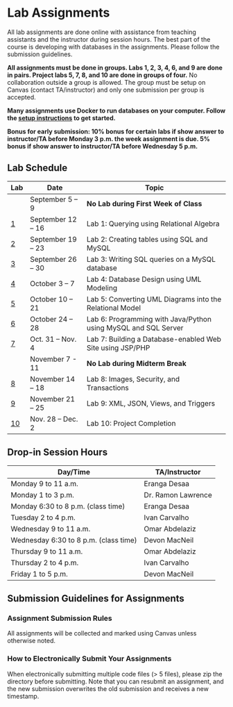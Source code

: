 # Lab Assignments

All lab assignments are done online with assistance from teaching assistants and the instructor during session hours. The best part of the course is developing with databases in the assignments. Please follow the submission guidelines.

**All assignments must be done in groups. Labs 1, 2, 3, 4, 6, and 9 are done in pairs. Project labs 5, 7, 8, and 10 are done in groups of four.** No collaboration outside a group is allowed. The group must be setup on Canvas (contact TA/instructor) and only one submission per group is accepted.

**Many assignments use Docker to run databases on your computer. Follow the [setup instructions](setup) to get started.**

**Bonus for early submission: 10% bonus for certain labs if show answer to instructor/TA before Monday 3 p.m. the week assignment is due. 5% bonus if show answer to instructor/TA before Wednesday 5 p.m.**

## Lab Schedule

|  Lab  |  Date  |  Topic  |
|----|------|-------|
|  | September 5 – 9 |	**No Lab during First Week of Class** |
| [1](lab1) | September 12 – 16 | Lab 1: Querying using Relational Algebra |
| [2](lab2) | September 19 – 23 | Lab 2: Creating tables using SQL and MySQL |
| [3](lab3) | September 26 – 30 | Lab 3: Writing SQL queries on a MySQL database |
| [4](lab4) | October 3 – 7 | Lab 4: Database Design using UML Modeling |
| [5](lab5) | October 10 – 21 |Lab 5: Converting UML Diagrams into the Relational Model |
| [6](lab6) | October 24 – 28 | Lab 6: Programming with Java/Python using MySQL and SQL Server |
| [7](lab7) | Oct. 31 – Nov. 4 | Lab 7: Building a Database-enabled Web Site using JSP/PHP |
|  | November 7 - 11 |	**No Lab during Midterm Break** |
| [8](lab8) | November 14 – 18 | Lab 8: Images, Security, and Transactions |
| [9](lab9) | November 21 – 25 | Lab 9: XML, JSON, Views, and Triggers |
| [10](lab10) | Nov. 28 – Dec. 2 | Lab 10: Project Completion |

## Drop-in Session Hours
| Day/Time |  TA/Instructor |
|----------|----------------|
| Monday 9 to 11 a.m.  | 	Eranga Desaa |
| Monday 1 to 3 p.m. | Dr. Ramon Lawrence |
| Monday 6:30 to 8 p.m. (class time)	| Eranga Desaa |
| Tuesday 2 to 4 p.m.	| Ivan Carvalho |
| Wednesday 9 to 11 a.m.	| Omar Abdelaziz |
| Wednesday 6:30 to 8 p.m. (class time)	| Devon MacNeil |
| Thursday 9 to 11 a.m. |	Omar Abdelaziz |
| Thursday 2 to 4 p.m. |	Ivan Carvalho |
| Friday 1 to 5 p.m. |	Devon MacNeil |

## Submission Guidelines for Assignments

### Assignment Submission Rules
All assignments will be collected and marked using Canvas unless otherwise noted.

### How to Electronically Submit Your Assignments
When electronically submitting multiple code files (> 5 files), please zip the directory before submitting.
Note that you can resubmit an assignment, and the new submission overwrites the old submission and receives a new timestamp.
